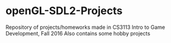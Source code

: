 # openGL-SDL2-Projects
Repository of projects/homeworks made in CS3113 Intro to Game Development, Fall 2016
Also contains some hobby projects
